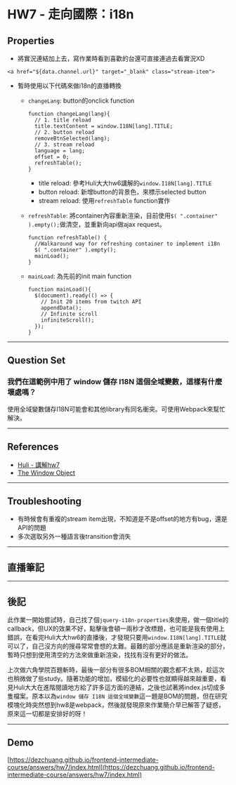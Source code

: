 
# HW7 - 走向國際：i18n

## Properties
* 將實況連結加上去，寫作業時看到喜歡的台還可直接連過去看實況XD

```
<a href="${data.channel.url}" target="_blank" class="stream-item">
```

* 暫時使用以下代碼來做i18n的直播轉換
	* `changeLang`: button的onclick function

		```
		function changeLang(lang){
		  // 1. title reload
		  title.textContent = window.I18N[lang].TITLE;
		  // 2. button reload
		  removeBtnSelected(lang);
		  // 3. stream reload
		  language = lang;
		  offset = 0;
		  refreshTable();
		}
		```

		* title reload: 參考Huli大大hw6講解的`window.I18N[lang].TITLE`
		* button reload: 新增button的背景色，來標示selected button
		* stream reload: 使用`refreshTable` function實作

	* `refreshTable`: 將container內容重新渲染，目前使用`$( ".container" ).empty();`做清空，並重新向api做ajax request。

		```
		function refreshTable() {
		  //Walkaround way for refreshing container to implement i18n
		  $( ".container" ).empty();
		  mainLoad();
		}
		```

	* `mainLoad`: 為先前的init main function

		```
		function mainLoad(){
		  $(document).ready(() => {
		    // Init 20 items from twitch API
		    appendData();
		    // Infinite scroll
		    infiniteScroll();
		  });
		}
		```



---

## Question Set

### 我們在這範例中用了 window 儲存 I18N 這個全域變數，這樣有什麼壞處嗎？

使用全域變數儲存I18N可能會和其他library有同名衝突。可使用Webpack來幫忙解決。

---

## References
* [Huli - 講解hw7](https://www.youtube.com/watch?v=2avbfs4xESw#t=29m48s)
* [The Window Object](https://www.w3schools.com/jsref/obj_window.asp)

---

## Troubleshooting
* 有時候會有重複的stream item出現，不知道是不是offset的地方有bug，還是API的問題
* 多次選取另外一種語言後transition會消失


---

## 直播筆記

---

## 後記
此作業一開始嘗試時，自己找了個`jquery-i18n-properties`來使用，做一個title的callback，但UX的效果不好，點擊後會頓一兩秒才改標題，也可能是我有使用上錯誤，在看完Huli大大hw6的直播後，才發現只要用`window.I18N[lang].TITLE`就可以了，自己沒方向的搜尋常常會想的太難。最難的部分應該是重新渲染的部分，暫時只想到使用清空的方法來做重新渲染，找找有沒有更好的做法。

上次做六角學院百題斬時，最後一部分有很多BOM相關的觀念都不太熟，趁這次也稍微做了些study。隨著功能的增加，模組化的必要性也就顯得越來越重要，看見Huli大大在進階閱讀地方給了許多這方面的連結，之後也試著將index.js切成多隻檔案。原本以為`window 儲存 I18N 這個全域變數`這一題是BOM的問題，但在研究模塊化時突然想到hw8是webpack，然後就發現原來作業簡介早已解答了疑惑，原來這一切都是安排好的呀！

---

## Demo
[https://dezchuang.github.io/frontend-intermediate-course/answers/hw7/index.html](https://dezchuang.github.io/frontend-intermediate-course/answers/hw7/index.html)
